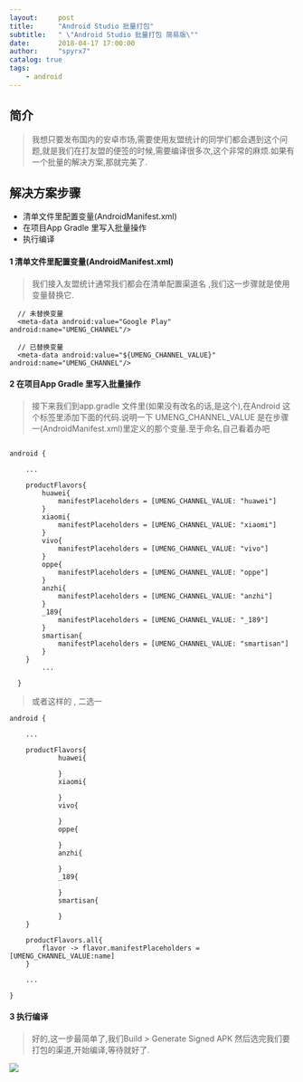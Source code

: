 ```yaml
---
layout:     post
title:      "Android Studio 批量打包"
subtitle:   " \"Android Studio 批量打包 简易版\""
date:       2018-04-17 17:00:00
author:     "spyrx7"
catalog: true
tags:
    - android
---
```


##   简介
> 我想只要发布国内的安卓市场,需要使用友盟统计的同学们都会遇到这个问题,就是我们在打友盟的便签的时候,需要编译很多次,这个非常的麻烦.如果有一个批量的解决方案,那就完美了.

##   解决方案步骤
- 清单文件里配置变量(AndroidManifest.xml)
- 在项目App Gradle 里写入批量操作
- 执行编译


####   1 清单文件里配置变量(AndroidManifest.xml)

> 我们接入友盟统计通常我们都会在清单配置渠道名 ,我们这一步骤就是使用变量替换它.


```
  // 未替换变量
  <meta-data android:value="Google Play" android:name="UMENG_CHANNEL"/>
```

```
  // 已替换变量
  <meta-data android:value="${UMENG_CHANNEL_VALUE}" android:name="UMENG_CHANNEL"/>
```

####   2 在项目App Gradle 里写入批量操作

> 接下来我们到app.gradle 文件里(如果没有改名的话,是这个),在Android 这个标签里添加下面的代码.说明一下 UMENG_CHANNEL_VALUE
是在步骤一(AndroidManifest.xml)里定义的那个变量.至于命名,自己看着办吧

```

android {

    ...

    productFlavors{
        huawei{
            manifestPlaceholders = [UMENG_CHANNEL_VALUE: "huawei"]
        }
        xiaomi{
            manifestPlaceholders = [UMENG_CHANNEL_VALUE: "xiaomi"]
        }
        vivo{
            manifestPlaceholders = [UMENG_CHANNEL_VALUE: "vivo"]
        }
        oppe{
            manifestPlaceholders = [UMENG_CHANNEL_VALUE: "oppe"]
        }
        anzhi{
            manifestPlaceholders = [UMENG_CHANNEL_VALUE: "anzhi"]
        }
        _189{
            manifestPlaceholders = [UMENG_CHANNEL_VALUE: "_189"]
        }
        smartisan{
            manifestPlaceholders = [UMENG_CHANNEL_VALUE: "smartisan"]
        }
    }
        ...

  }
```

> 或者这样的 , 二选一

```
android {

    ...

    productFlavors{
            huawei{
                
            }
            xiaomi{
            
            }
            vivo{
                
            }
            oppe{
            
            }
            anzhi{
            
            }
            _189{
            
            }
            smartisan{
            
            }
    }

    productFlavors.all{
        flavor -> flavor.manifestPlaceholders = [UMENG_CHANNEL_VALUE:name]
    }

    ...

}

```

####   3 执行编译

> 好的,这一步最简单了,我们Build > Generate Signed APK 然后选完我们要打包的渠道,开始编译,等待就好了.

![](http://junjianliu.cn/img/in-post/post-alitrip-pd/Androidstudiopiliang.png)